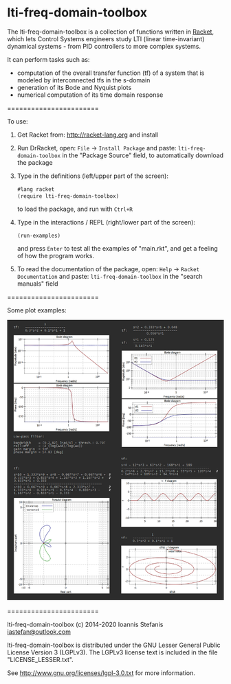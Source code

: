 lti-freq-domain-toolbox
=======================

The lti-freq-domain-toolbox is a collection of functions written in [Racket](http://racket-lang.org), which lets Control Systems engineers study LTI (linear time-invariant) dynamical systems - from PID controllers to more complex systems.

It can perform tasks such as:
* computation of the overall transfer function (tf) of a system that is modeled by interconnected tfs in the s-domain
* generation of its Bode and Nyquist plots
* numerical computation of its time domain response

=======================

To use:

1. Get Racket from: http://racket-lang.org and install

2. Run DrRacket, open: ```File``` -> ```Install Package``` and paste: ```lti-freq-domain-toolbox``` in the "Package Source" field, to automatically download the package

3. Type in the definitions (left/upper part of the screen):
   ```
   #lang racket
   (require lti-freq-domain-toolbox)
   ```
   to load the package, and run with ```Ctrl+R```

4. Type in the interactions / REPL (right/lower part of the screen):
   ```
   (run-examples)
   ```
   and press ```Enter``` to test all the examples of "main.rkt", and get a feeling of how the program works.

5. To read the documentation of the package, open: ```Help``` -> ```Racket Documentation``` and paste: ```lti-freq-domain-toolbox``` in the "search manuals" field
   
=======================

Some plot examples:

![plot examples](https://github.com/iastefan/lti-freq-domain-toolbox/blob/master/plots.png)


=======================

lti-freq-domain-toolbox (c) 2014-2020 Ioannis Stefanis <iastefan@outlook.com>

lti-freq-domain-toolbox is distributed under the GNU Lesser General Public License Version 3 (LGPLv3). 
The LGPLv3 license text is included in the file "LICENSE_LESSER.txt".

See http://www.gnu.org/licenses/lgpl-3.0.txt for more information.

